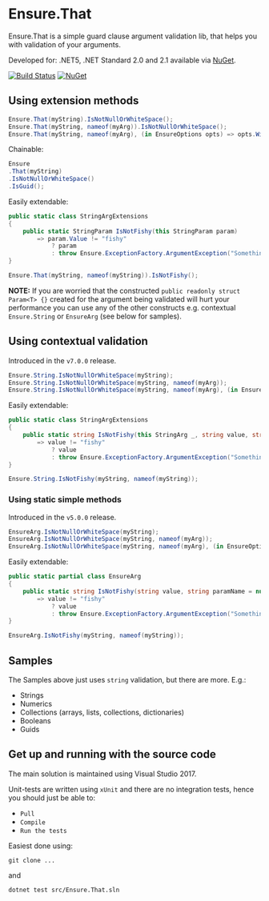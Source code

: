 # Ensure.That
Ensure.That is a simple guard clause argument validation lib, that helps you with validation of your arguments.

Developed for: .NET5, .NET Standard 2.0 and 2.1 available via [NuGet](https://www.nuget.org/packages/ensure.that/).

[![Build Status](https://dev.azure.com/daniel-wertheim/os/_apis/build/status/Ensure.That-CI?branchName=master)](https://dev.azure.com/daniel-wertheim/os/_build/latest?definitionId=1&branchName=master)
[![NuGet](https://img.shields.io/nuget/v/ensure.that.svg)](http://nuget.org/packages/ensure.that)

## Using extension methods

```csharp
Ensure.That(myString).IsNotNullOrWhiteSpace();
Ensure.That(myString, nameof(myArg)).IsNotNullOrWhiteSpace();
Ensure.That(myString, nameof(myArg), (in EnsureOptions opts) => opts.WithMessage("Foo")).IsNotNullOrWhiteSpace();
```

Chainable:

```csharp
Ensure
.That(myString)
.IsNotNullOrWhiteSpace()
.IsGuid();
```

Easily extendable:

```csharp
public static class StringArgExtensions
{
    public static StringParam IsNotFishy(this StringParam param)
        => param.Value != "fishy"
            ? param
            : throw Ensure.ExceptionFactory.ArgumentException("Something is fishy!", param.Name);
}

Ensure.That(myString, nameof(myString)).IsNotFishy();
```

**NOTE:** If you are worried that the constructed `public readonly struct Param<T> {}` created for the argument being validated will hurt your performance you can use any of the other constructs e.g. contextual `Ensure.String` or `EnsureArg` (see below for samples).

## Using contextual validation
Introduced in the `v7.0.0` release.

```csharp
Ensure.String.IsNotNullOrWhiteSpace(myString);
Ensure.String.IsNotNullOrWhiteSpace(myString, nameof(myArg));
Ensure.String.IsNotNullOrWhiteSpace(myString, nameof(myArg), (in EnsureOptions opts) => opts.WithMessage("Foo"));
```

Easily extendable:

```csharp
public static class StringArgExtensions
{
    public static string IsNotFishy(this StringArg _, string value, string paramName = null)
        => value != "fishy"
            ? value
            : throw Ensure.ExceptionFactory.ArgumentException("Something is fishy!", paramName);
}

Ensure.String.IsNotFishy(myString, nameof(myString));
```

### Using static simple methods
Introduced in the `v5.0.0` release.

```csharp
EnsureArg.IsNotNullOrWhiteSpace(myString);
EnsureArg.IsNotNullOrWhiteSpace(myString, nameof(myArg));
EnsureArg.IsNotNullOrWhiteSpace(myString, nameof(myArg), (in EnsureOptions opts) => opts.WithMessage("Foo"));
```

Easily extendable:

```csharp
public static partial class EnsureArg
{
    public static string IsNotFishy(string value, string paramName = null)
        => value != "fishy"
            ? value
            : throw Ensure.ExceptionFactory.ArgumentException("Something is fishy!", paramName);
}

EnsureArg.IsNotFishy(myString, nameof(myString));
```

## Samples
The Samples above just uses `string` validation, but there are more. E.g.:

* Strings
* Numerics
* Collections (arrays, lists, collections, dictionaries)
* Booleans
* Guids

## Get up and running with the source code #
The main solution is maintained using Visual Studio 2017.

Unit-tests are written using `xUnit` and there are no integration tests, hence you should just be able to:

- `Pull`
- `Compile`
- `Run the tests`

Easiest done using:

```
git clone ...
```

and

```
dotnet test src/Ensure.That.sln
```

